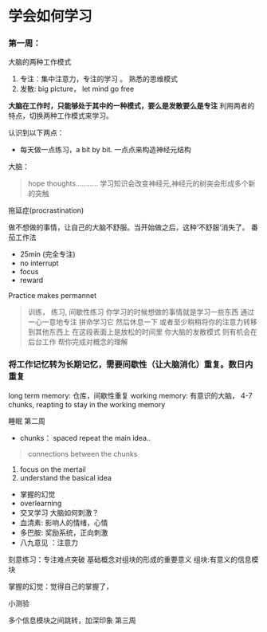 # 学会如何学习
### 第一周：
大脑的两种工作模式
1. 专注：集中注意力，专注的学习 。 熟悉的思维模式
2. 发散: big picture， let mind go free

**大脑在工作时，只能够处于其中的一种模式，要么是发散要么是专注**
利用两者的特点，切换两种工作模式来学习。

认识到以下两点：
- 每天做一点练习，a bit by bit. 一点点来构造神经元结构

大脑：

> hope thoughts...........
学习知识会改变神经元,神经元的树突会形成多个新的突触


拖延症(procrastination)

做不想做的事情，让自己的大脑不舒服。当开始做之后，这种‘不舒服’消失了。
番茄工作法
- 25min (完全专注)
- no interrupt
- focus
- reward

Practice makes permannet
> 训练， 练习, 间歇性练习
你学习的时候想做的事情就是学习一些东西 通过一心一意地专注 拼命学习它 然后休息一下 或者至少稍稍将你的注意力转移到其他东西上 在这段表面上是放松的时间里 你大脑的发散模式 则有机会在后台工作 帮你完成对概念的理解

### 将工作记忆转为长期记忆，需要间歇性（让大脑消化）重复。数日内重复
long term memory: 仓库，间歇性重复
working memory: 有意识的大脑， 4-7 chunks, reapting to stay in the working memory

睡眠
第二周
- chunks： spaced repeat the main idea..
> connections between the chunks
1. focus on the mertail
2. understand the basical idea
- 掌握的幻觉
- overlearning
- 交叉学习
大脑如何刺激？ 
- 血清素: 影响人的情绪，心情
- 多巴胺: 奖励系统，正向刺激
- 八九意见 ：注意力

刻意练习：专注难点突破
基础概念对组块的形成的重要意义
组块:有意义的信息模块

掌握的幻觉：觉得自己的掌握了，

小测验

多个信息模块之间跳转，加深印象
第三周

